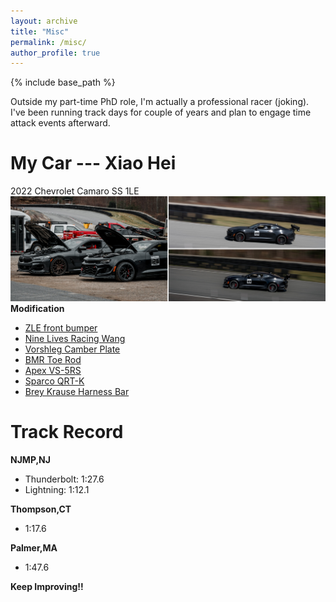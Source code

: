 ```yaml
---
layout: archive
title: "Misc"
permalink: /misc/
author_profile: true
---
```


{% include base_path %}


Outside my part-time PhD role, I'm actually a professional racer (joking). I've been running track days for couple of years and plan to engage time attack events afterward.

My Car --- Xiao Hei
======
2022 Chevrolet Camaro SS 1LE  
![](/images/Xiaohei.jpg)
**Modification**
* [ZLE front bumper](https://ikonmotorsports.com/products/fits-19-22-chevy-camaro-1le-style-front-bumper-guard-unpainted-pp?_pos=10&_sid=7cfff0963&_ss=r)
* [Nine Lives Racing Wang](https://9livesracing.com/products/6th-gen-camaro-wang-kit-pre-order?_pos=1&_psq=camaro&_ss=e&_v=1.0)
* [Vorshleg Camber Plate](https://vorshlag-store.com/products/vorshlag-6th-gen-2016-camaro-camber-plates-for-oem-style-springs)
* [BMR Toe Rod](https://www.bmrsuspension.com/?page=products&productid=1628)
* [Apex VS-5RS](https://apexwheels.com/vehicles/chevrolet/camaro/6th-gen#construction=forged&design=vs-5rs&finish=anthracite&frontQty=2&frontSize=19x10-et20&rearQty=2&rearSize=19x11-et35)
* [Sparco QRT-K](https://competitionmotorsport.com/products/sparco-qrt-k-carbon-kevlar-racing-seat)
* [Brey Krause Harness Bar](https://www.ogracing.com/products/brey-krause-r-1155-harness-bar-chevrolet-camaro-2015?variant=31776275857474&currency=USD&utm_medium=product_sync&utm_source=google&utm_content=sag_organic&utm_campaign=sag_organic&gad_source=1&gclid=Cj0KCQjwiYOxBhC5ARIsAIvdH51kw5yds5n1Gr8ZUU7a0aB47tF7Ln3cKdVDpzhfq5K7uuuxHggonBsaApqSEALw_wcB)

Track Record
======
**NJMP,NJ**
* Thunderbolt: 1:27.6
* Lightning: 1:12.1  
  
**Thompson,CT**
* 1:17.6  
  
**Palmer,MA**
* 1:47.6  
  
**Keep Improving!!**